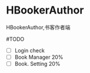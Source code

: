 # HBookerAuthor

HBookerAuthor,书客作者端

#TODO

- [ ] Login check
- [ ] Book Manager 20%
- [ ] Book. Setting 20%